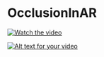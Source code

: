 # OcclusionInAR

[![Watch the video](https://raw.github.com/GabLeRoux/WebMole/master/ressources/WebMole_Youtube_Video.png)](https://youtu.be/ZUZNooDo4eU)


[![Alt text for your video](https://img.youtube.com/vi/T-D1KVIuvjA/0.jpg)](http://www.youtube.com/watch?v=T-D1KVIuvjA)
